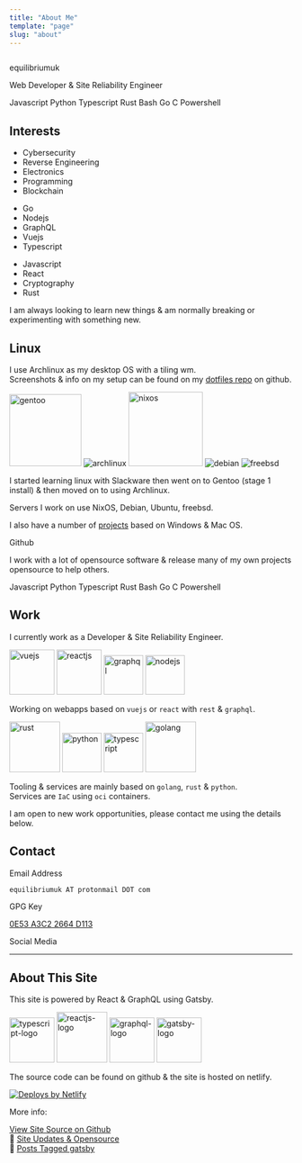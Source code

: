 ```yaml
---
title: "About Me"
template: "page"
slug: "about"
---
```


<div class="bg-gray-100 border border-gray-400 shadow rounded-lg p-5 dark:bg-gray-900 dark:border-gray-800">
    <div class="flex flex-col gap-1 text-center items-center">
        <img class="h-32 w-32 bg-white p-2 rounded-full shadow mb-4" src="/users/equilibriumuk.jpg" alt="">
        <p class="text-2xl">equilibriumuk</p>
        <div class="flex justify-center items-center">
        Web Developer & Site Reliability Engineer
        </div>
    </div>
    <div class="flex justify-center items-center gap-2 my-0">
        <p class="text-center"><span class="language-color js"></span> Javascript <span class="language-color py"></span> Python <span class="language-color ts"></span> Typescript <span class="language-color rust"></span> Rust <span class="language-color sh"></span> Bash <span class="language-color go"></span> Go <span class="language-color c"></span> C <span class="language-color ps"></span> Powershell</p>
    </div>
</div>

## Interests

<div class="grid grid-cols-1 md:grid-cols-3 gap-4">
    <div>
        <ul>
        <li>Cybersecurity</li>
        <li>Reverse Engineering</li>
        <li>Electronics</li>
        <li>Programming</li>
        <li>Blockchain</li>
        </ul>
    </div>
    <div>
        <ul>
        <li>Go</li>
        <li>Nodejs</li>
        <li>GraphQL</li>
        <li>Vuejs</li>
        <li>Typescript</li>
        </ul>
    </div>
    <div>
        <ul>
        <li>Javascript</li>
        <li>React</li>
        <li>Cryptography</li>
        <li>Rust</li>
        </ul>
    </div>
</div>

I am always looking to learn new things & am normally breaking or experimenting with something new.

## Linux

I use Archlinux as my desktop OS with a tiling wm.<br />
Screenshots & info on my setup can be found on my <a href="https://github.com/equk/dotfiles" aria-label="View on GitHub" target="_blank" rel="noopener noreferrer">dotfiles repo</a> on github.

<p class="text-center"><img class="inline" src="/media/images/2019/05/gentoo-signet.svg" alt="gentoo" width="128px">
<img class="inline" src="/media/images/2014/Feb/arch_128.png" alt="archlinux">
<img class="inline" src="/media/logos/nixos.svg" alt="nixos" width="132px">
<img class="inline" src="/media/images/2014/Feb/debian_128.png" alt="debian">
<img class="inline" src="/media/images/2014/Feb/freebsd_128.png" alt="freebsd"></p>

I started learning linux with Slackware then went on to Gentoo (stage 1 install) & then moved on to using Archlinux.

Servers I work on use NixOS, Debian, Ubuntu, freebsd.<br />

I also have a number of <a href="/projects">projects</a> based on Windows & Mac OS.<br />

<article class="message is-dark">
  <div class="message-header">
    <p><i class="fa-lg fa fa-github"></i> Github</p>
  </div>
  <div class="message-body">
    <p class="text-center">I work with a lot of opensource software & release many of my own projects opensource to help others.</p>
    <p class="text-center"><span class="language-color js"></span> Javascript <span class="language-color py"></span> Python <span class="language-color ts"></span> Typescript <span class="language-color rust"></span> Rust <span class="language-color sh"></span> Bash <span class="language-color go"></span> Go <span class="language-color c"></span> C <span class="language-color ps"></span> Powershell</p>
  </div>
</article>


## Work

I currently work as a Developer & Site Reliability Engineer.

<p class="text-center">
<img class="inline vuejs_logo" src="/media/logos/vue.svg" alt="vuejs" width="80px">
<img class="inline reactjs_logo" src="/media/logos/reactsq.svg" alt="reactjs" width="80px">
<img class="inline graphql_logo" src="/media/logos/graphql.svg" alt="graphql" width="70px">
<img class="inline nodejs_logo" src="/media/logos/nodejs.svg" alt="nodejs" width="70px">
</p>

Working on webapps based on `vuejs` or `react` with `rest` & `graphql`.<br />

<p class="text-center">
<img class="inline rust_logo" src="/media/logos/rust.svg" alt="rust" width="90px">
<img class="inline python_logo" src="/media/logos/python.svg" alt="python" width="70px">
<img class="inline typescript_logo" src="/media/logos/typescript.svg" alt="typescript" width="70px">
<img class="inline golang_logo" src="/media/logos/golang.svg" alt="golang" width="90px">
</p>

Tooling & services are mainly based on `golang`, `rust` & `python`.<br />
Services are `IaC` using `oci` containers.

I am open to new work opportunities, please contact me using the details below.

## Contact

<div class="grid grid-cols-2 gap-4">
<div>
    <p class="mt-1 text-xl font-bold">Email Address</p>
    <p class="text-body-color text-base">
    <code class="language-text">equilibriumuk AT protonmail DOT com</code>
    </p>
</div>
<div>
    <p class="mt-1 text-xl font-bold">GPG Key</p>
    <p class="text-body-color text-base">
    <a href="https://keybase.io/equilibriumuk/pgp_keys.asc?fingerprint=25fc07669118b3b9b79beae40e53a3c22664d113" target="_blank">0E53 A3C2 2664 D113</a>
    </p>
</div>
<div>
    <p class="mt-1 text-xl font-bold">Social Media</p>
    <div class="social-blocks text-left"><a href="https://twitter.com/equilibriumuk" target="_blank" aria-label="go to twitter" rel="noopener noreferrer"><i class="fa fa-twitter"></i></a><a href="https://github.com/equk" target="_blank" aria-label="go to github" rel="noopener noreferrer"><i class="fa fa-github"></i></a><a href="https://hachyderm.io/@equilibriumuk" target="_blank" aria-label="go to mastodon" rel="me noopener noreferrer"><i class="fa fa-mastodon"></i></a></div>
</div>
</div>

---

## About This Site

This site is powered by React & GraphQL using Gatsby.

<img class="inline typescript_logo" src="/media/logos/typescript.svg" alt="typescript-logo" width="80px">
<img class="inline reactjs_logo" src="/media/logos/reactsq.svg" alt="reactjs-logo" width="90px">
<img class="inline graphql_logo" src="/media/images/2019/06/graphql.svg" alt="graphql-logo" width="80px">
<img class="inline gatsby_logo" src="/media/logos/gatsby.svg" alt="gatsby-logo" width="80px">

The source code can be found on github & the site is hosted on netlify.

<a href="https://www.netlify.com"><img src="/media/logos/netlify-color-bg.svg" alt="Deploys by Netlify" class="inline" /> </a>

More info:

<div class="grid grid-cols-1 md:grid-cols-3 gap-1">
    <div>
        <i class="fa fa-link"></i> <a href="https://github.com/equk/equk-gatsby" target="_blank" rel="noopener noreferrer">View Site Source on Github</a>
    </div>
    <div>
        📝 <a href="/2020/03/17/site-updates-opensource">Site Updates &amp; Opensource</a>
    </div>
    <div>
        📝 <a href="/tag/gatsby">Posts Tagged gatsby</a>
    </div>
</div>
